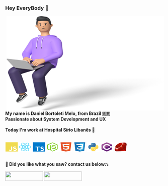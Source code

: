 ### Hey EveryBody 👋
<strong>
<img src="he_sitting_with_notebook.png" width="500px" height="300px" margin-left="400px"align="right" alt="boy-pc">

<p align="left"> 
  My name is <strong>Daniel Bortoleti Melo</strong>, from <strong>Brazil</strong> 🇧🇷<br>
  Passionate about System Development and UX<br><br>
  Today I'm work at Hospital Sírio Libanês 🏥 
</p>
<div style="display: inline_block"><br>
  <img align="center" alt="Js" height="30" width="40" src="https://raw.githubusercontent.com/devicons/devicon/master/icons/javascript/javascript-plain.svg">
  <img align="center" alt="React" height="30" width="40" src="https://raw.githubusercontent.com/devicons/devicon/master/icons/react/react-original.svg">
  <img align="center" alt="Ts" height="30" width="40" src="https://raw.githubusercontent.com/devicons/devicon/master/icons/typescript/typescript-plain.svg">
  <img align="center" alt="Node" height="30" width="40" src="https://raw.githubusercontent.com/devicons/devicon/master/icons/nodejs/nodejs-original.svg">
  <img align="center" alt="HTML" height="30" width="40" src="https://raw.githubusercontent.com/devicons/devicon/master/icons/html5/html5-original.svg">
  <img align="center" alt="CSS" height="30" width="40" src="https://raw.githubusercontent.com/devicons/devicon/master/icons/css3/css3-original.svg">
  <img align="center" alt="Python" height="30" width="40" src="https://raw.githubusercontent.com/devicons/devicon/master/icons/python/python-original.svg">
  <img align="center" alt="Csharp" height="30" width="40" src="https://raw.githubusercontent.com/devicons/devicon/master/icons/csharp/csharp-original.svg">
   <img align="center" alt="ruby" height="30" width="40" src="https://raw.githubusercontent.com/devicons/devicon/master/icons/ruby/ruby-original.svg">
</div>  <br>
 
<p align="left">
  💌 Did you like what you saw? contact us below:⤵️
</p>
<p align="left">
  <a href="https://www.linkedin.com/in/daniel-bortoleti-melo-67b153150/" alt="Linkedin">
  <img height="30" width="120" src="https://img.shields.io/badge/-Linkedin-0e76a8?style=flat-square&logo=Linkedin&logoColor=white&link=https://www.linkedin.com/in/daniel-bortoleti-melo-67b153150/"/></a>
  <a href="https://api.whatsapp.com/send?phone=5511958661314" alt="WhatsApp">
  <img height="30" width="120" src="https://img.shields.io/badge/-WhatsApp-25d366?style=flat-square&labelColor=25d366&logo=whatsapp&logoColor=white&link=https://api.whatsapp.com/send?phone=5511958661314"/></a>
</p>  
</strong>
